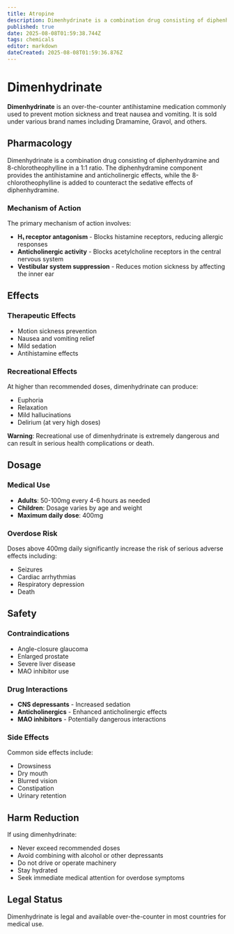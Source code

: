 ```yaml
---
title: Atropine
description: Dimenhydrinate is a combination drug consisting of diphenhydramine and 8-chlorotheophylline in a 1:1 ratio. The diphenhydramine component provides the...
published: true
date: 2025-08-08T01:59:38.744Z
tags: chemicals
editor: markdown
dateCreated: 2025-08-08T01:59:36.876Z
---
```


# Dimenhydrinate

**Dimenhydrinate** is an over-the-counter antihistamine medication commonly used to prevent motion sickness and treat nausea and vomiting. It is sold under various brand names including Dramamine, Gravol, and others.

## Pharmacology

Dimenhydrinate is a combination drug consisting of diphenhydramine and 8-chlorotheophylline in a 1:1 ratio. The diphenhydramine component provides the antihistamine and anticholinergic effects, while the 8-chlorotheophylline is added to counteract the sedative effects of diphenhydramine.

### Mechanism of Action

The primary mechanism of action involves:
- **H₁ receptor antagonism** - Blocks histamine receptors, reducing allergic responses
- **Anticholinergic activity** - Blocks acetylcholine receptors in the central nervous system
- **Vestibular system suppression** - Reduces motion sickness by affecting the inner ear

## Effects

### Therapeutic Effects
- Motion sickness prevention
- Nausea and vomiting relief
- Mild sedation
- Antihistamine effects

### Recreational Effects
At higher than recommended doses, dimenhydrinate can produce:
- Euphoria
- Relaxation
- Mild hallucinations
- Delirium (at very high doses)

**Warning**: Recreational use of dimenhydrinate is extremely dangerous and can result in serious health complications or death.

## Dosage

### Medical Use
- **Adults**: 50-100mg every 4-6 hours as needed
- **Children**: Dosage varies by age and weight
- **Maximum daily dose**: 400mg

### Overdose Risk
Doses above 400mg daily significantly increase the risk of serious adverse effects including:
- Seizures
- Cardiac arrhythmias
- Respiratory depression
- Death

## Safety

### Contraindications
- Angle-closure glaucoma
- Enlarged prostate
- Severe liver disease
- MAO inhibitor use

### Drug Interactions
- **CNS depressants** - Increased sedation
- **Anticholinergics** - Enhanced anticholinergic effects
- **MAO inhibitors** - Potentially dangerous interactions

### Side Effects
Common side effects include:
- Drowsiness
- Dry mouth
- Blurred vision
- Constipation
- Urinary retention

## Harm Reduction

If using dimenhydrinate:
- Never exceed recommended doses
- Avoid combining with alcohol or other depressants
- Do not drive or operate machinery
- Stay hydrated
- Seek immediate medical attention for overdose symptoms

## Legal Status

Dimenhydrinate is legal and available over-the-counter in most countries for medical use.